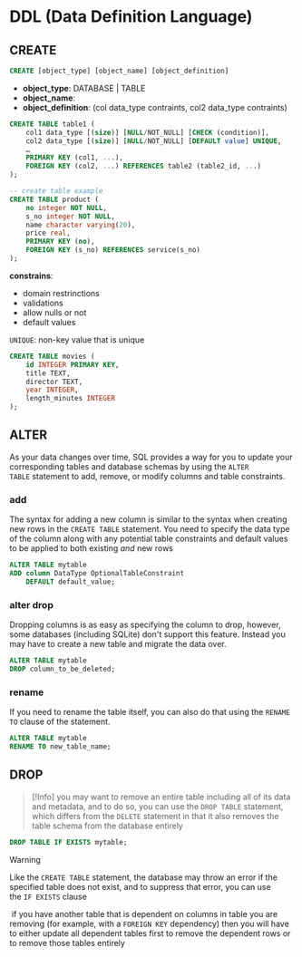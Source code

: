 
# DDL (Data Definition Language) 

## CREATE

```sql
CREATE [object_type] [object_name] [object_definition] 
```

- **object_type**: DATABASE | TABLE
- **object_name**: 
- **object_definition**: (col data_type contraints, col2 data_type contraints)

```sql
CREATE TABLE table1 (
    col1 data_type [(size)] [NULL/NOT_NULL] [CHECK (condition)],
    col2 data_type [(size)] [NULL/NOT_NULL] [DEFAULT value] UNIQUE,
    …
    PRIMARY KEY (col1, ...),
    FOREIGN KEY (col2, ...) REFERENCES table2 (table2_id, ...)
);

-- create table example
CREATE TABLE product (
	no integer NOT NULL,
	s_no integer NOT NULL,
	name character varying(20),
	price real,
	PRIMARY KEY (no),
	FOREIGN KEY (s_no) REFERENCES service(s_no)
);
```

**constrains**:
- domain restrinctions
- validations
- allow nulls or not
- default values


`UNIQUE`: non-key value that is unique




```sql
CREATE TABLE movies (
    id INTEGER PRIMARY KEY,
    title TEXT,
    director TEXT,
    year INTEGER, 
    length_minutes INTEGER
);
```


## ALTER

As your data changes over time, SQL provides a way for you to update your corresponding tables and database schemas by using the `ALTER TABLE` statement to add, remove, or modify columns and table constraints.

### add

The syntax for adding a new column is similar to the syntax when creating new rows in the `CREATE TABLE` statement. You need to specify the data type of the column along with any potential table constraints and default values to be applied to both existing _and_ new rows

```sql
ALTER TABLE mytable
ADD column DataType OptionalTableConstraint 
    DEFAULT default_value;
```

### alter drop

Dropping columns is as easy as specifying the column to drop, however, some databases (including SQLite) don't support this feature. Instead you may have to create a new table and migrate the data over.

```sql
ALTER TABLE mytable
DROP column_to_be_deleted;
```

### rename

If you need to rename the table itself, you can also do that using the `RENAME TO` clause of the statement.

```sql
ALTER TABLE mytable
RENAME TO new_table_name;
```

## DROP

> [!Info]
> you may want to remove an entire table including all of its data and metadata, and to do so, you can use the `DROP TABLE` statement, which differs from the `DELETE` statement in that it also removes the table schema from the database entirely

```sql
DROP TABLE IF EXISTS mytable;
```

> [!Warning]
> Like the `CREATE TABLE` statement, the database may throw an error if the specified table does not exist, and to suppress that error, you can use the `IF EXISTS` clause
> 
>  if you have another table that is dependent on columns in table you are removing (for example, with a `FOREIGN KEY` dependency) then you will have to either update all dependent tables first to remove the dependent rows or to remove those tables entirely







